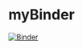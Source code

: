 # myBinder
[![Binder](https://mybinder.org/badge_logo.svg)](https://mybinder.org/v2/gh/Raisony/myBinder/master)
